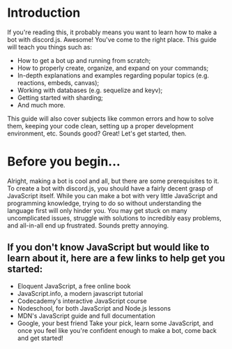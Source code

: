 # Introduction

If you're reading this, it probably means you want to learn how to make a bot with discord.js. Awesome! You've come to the right place. This guide will teach you things such as:

- How to get a bot up and running from scratch;
- How to properly create, organize, and expand on your commands;
- In-depth explanations and examples regarding popular topics (e.g. reactions, embeds, canvas);
- Working with databases (e.g. sequelize and keyv);
- Getting started with sharding;
- And much more.

This guide will also cover subjects like common errors and how to solve them, keeping your code clean, setting up a proper development environment, etc. Sounds good? Great! Let's get started, then.

# Before you begin...
Alright, making a bot is cool and all, but there are some prerequisites to it. To create a bot with discord.js, you should have a fairly decent grasp of JavaScript itself. While you can make a bot with very little JavaScript and programming knowledge, trying to do so without understanding the language first will only hinder you. You may get stuck on many uncomplicated issues, struggle with solutions to incredibly easy problems, and all-in-all end up frustrated. Sounds pretty annoying.

## If you don't know JavaScript but would like to learn about it, here are a few links to help get you started:

- Eloquent JavaScript, a free online book
- JavaScript.info, a modern javascript tutorial
- Codecademy's interactive JavaScript course
- Nodeschool, for both JavaScript and Node.js lessons
- MDN's JavaScript guide and full documentation
- Google, your best friend 
Take your pick, learn some JavaScript, and once you feel like you're confident enough to make a bot, come back and get started!
